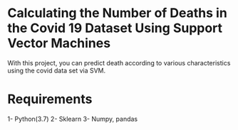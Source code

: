 # Calculating the Number of Deaths in the Covid 19 Dataset Using Support Vector Machines 

With this project, you can predict death according to various characteristics using the covid data set via SVM.

# Requirements

1- Python(3.7)
2- Sklearn
3- Numpy, pandas

 
